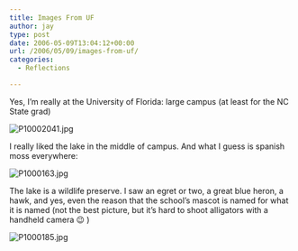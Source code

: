 ```yaml
---
title: Images From UF
author: jay
type: post
date: 2006-05-09T13:04:12+00:00
url: /2006/05/09/images-from-uf/
categories:
  - Reflections

---
```

Yes, I’m really at the University of Florida: large campus (at least for the NC State grad)

![P10002041.jpg][1]

I really liked the lake in the middle of campus. And what I guess is spanish moss everywhere:

![P1000163.jpg][2]

The lake is a wildlife preserve. I saw an egret or two, a great blue heron, a hawk, and yes, even the reason that the school’s mascot is named for what it is named (not the best picture, but it’s hard to shoot alligators with a handheld camera 😉 )

![P1000185.jpg][3]

 [1]: https://cdn.rambleon.org/migrate/2006/05/P10002041.jpg
 [2]: https://cdn.rambleon.org/migrate/2006/05/P1000163.jpg
 [3]: https://cdn.rambleon.org/migrate/2006/05/P1000185.jpg